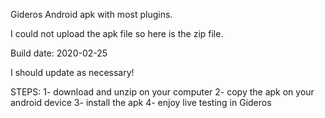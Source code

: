 Gideros Android apk with most plugins.

I could not upload the apk file so here is the zip file.

Build date: 2020-02-25

I should update as necessary!

STEPS:
1- download and unzip on your computer
2- copy the apk on your android device
3- install the apk
4- enjoy live testing in Gideros
